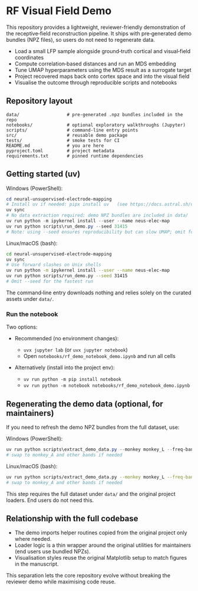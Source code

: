 # RF Visual Field Demo

This repository provides a lightweight, reviewer-friendly demonstration of the receptive‑field reconstruction pipeline. It ships with pre‑generated demo bundles (NPZ files), so users do not need to regenerate data.

- Load a small LFP sample alongside ground‑truth cortical and visual‑field coordinates
- Compute correlation‑based distances and run an MDS embedding
- Tune UMAP hyperparameters using the MDS result as a surrogate target
- Project recovered maps back onto cortex space and into the visual field
- Visualise the outcome through reproducible scripts and notebooks

## Repository layout

```
data/                  # pre-generated .npz bundles included in the repo
notebooks/             # optional exploratory walkthroughs (Jupyter)
scripts/               # command-line entry points
src/                   # reusable demo package
tests/                 # smoke tests for CI
README.md              # you are here
pyproject.toml         # project metadata
requirements.txt       # pinned runtime dependencies
```

## Getting started (uv)

Windows (PowerShell):

```powershell
cd neural-unsupervised-electrode-mapping
# Install uv if needed: pipx install uv   (see https://docs.astral.sh/uv/)
uv sync
# No data extraction required: demo NPZ bundles are included in data/
uv run python -m ipykernel install --user --name neus-elec-map
uv run python scripts\run_demo.py --seed 31415
# Note: using --seed ensures reproducibility but can slow UMAP; omit for fastest run
```

Linux/macOS (bash):

```bash
cd neural-unsupervised-electrode-mapping
uv sync
# Use forward slashes on Unix shells
uv run python -m ipykernel install --user --name neus-elec-map
uv run python scripts/run_demo.py --seed 31415
# Omit --seed for the fastest run
```

The command‑line entry downloads nothing and relies solely on the curated assets under `data/`.

### Run the notebook

Two options:

- Recommended (no environment changes):
  - `uvx jupyter lab` (or `uvx jupyter notebook`)
  - Open `notebooks/rf_demo_notebook_demo.ipynb` and run all cells

- Alternatively (install into the project env):
  - `uv run python -m pip install notebook`
  - `uv run python -m notebook notebooks/rf_demo_notebook_demo.ipynb`

## Regenerating the demo data (optional, for maintainers)

If you need to refresh the demo NPZ bundles from the full dataset, use:

Windows (PowerShell):

```powershell
uv run python scripts\extract_demo_data.py --monkey monkey_L --freq-band LFP
# swap to monkey_A and other bands if needed
```

Linux/macOS (bash):

```bash
uv run python scripts/extract_demo_data.py --monkey monkey_L --freq-band LFP
# swap to monkey_A and other bands if needed
```

This step requires the full dataset under `data/` and the original project loaders. End users do not need this.

## Relationship with the full codebase

- The demo imports helper routines copied from the original project only where needed.
- Loader logic is a thin wrapper around the original utilities for maintainers (end users use bundled NPZs).
- Visualisation styles reuse the original Matplotlib setup to match figures in the manuscript.

This separation lets the core repository evolve without breaking the reviewer demo while maximising code reuse.
